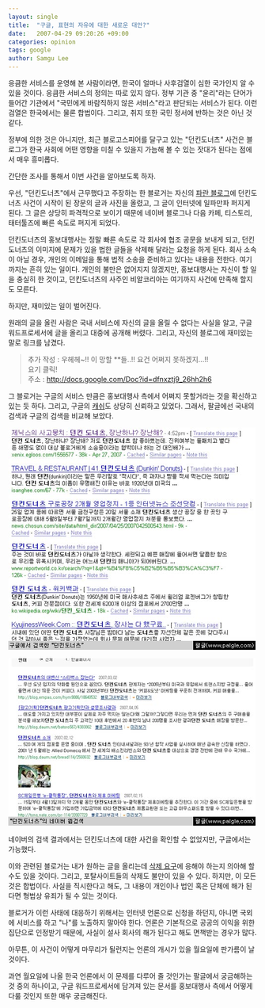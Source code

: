 ```yaml
---
layout: single
title:  "구글, 표현의 자유에 대한 새로운 대안?"
date:   2007-04-29 09:20:26 +09:00
categories: opinion
tags: google
author: Samgu Lee
---
```

응큼한 서비스를 운영해 본 사람이라면, 한국이 얼마나 사후검열이 심한 국가인지 알 수 있을 것이다. 응큼한 서비스의 정의는 따로 있지 않다. 정부 기관 중 "윤리"라는 단어가 들어간 기관에서 "국민에게 바람직하지 않은 서비스"라고 판단되는 서비스가 된다. 이런 검열은 한국에서는 물론 합법이다. 그리고, 취지 또한 국민 정서에 반하는 것은 아닌 것 같다.

정부에 의한 것은 아니지만, 최근 블로고스피어를 달구고 있는 "던킨도너츠" 사건은 블로그가 한국 사회에 어떤 영향을 미칠 수 있을지 가늠해 볼 수 있는 잣대가 된다는 점에서 매우 흥미롭다.

간단한 조사를 통해서 이번 사건을 알아보도록 하자.

우선, "던킨도너츠"에서 근무했다고 주장하는 한 블로거는 자신의 [파란 블로그](http://blog.paran.com/4you/18930032)에 던킨도너츠 사건이 시작이 된 장문의 글과 사진을 올렸고, 그 글이 인터넷에 일파만파 퍼지게 된다. 그 글은 상당히 파격적으로 보이기 때문에 네이버 블로그나 다음 카페, 티스토리, 태터툴즈에 빠른 속도로 퍼지게 되었다.

던킨도너츠의 홍보대행사는 정말 빠른 속도로 각 회사에 협조 공문을 보내게 되고, 던킨도너츠의 이미지에 문제가 있을 법한 글들을 삭제해 달라는 요청을 하게 된다. 회사 소속이 아닐 경우, 개인의 이메일을 통해 법적 소송을 준비하고 있다는 내용을 전한다. 여기까지는 흔히 있는 일이다. 개인의 불만은 없어지지 않겠지만, 홍보대행사는 자신이 할 일을 충실히 한 것이고, 던킨도너츠의 사주인 비알코리아는 여기까지 사건에 만족해 할지도 모른다.

하지만, 재미있는 일이 벌어진다.

원래의 글을 올린 사람은 국내 서비스에 자신의 글을 올릴 수 없다는 사실을 알고, 구글 워드프로세서에 글을 올리고 대중에 공개해 버렸다. 그리고, 자신의 블로그에 재미있는 말로 링크를 남겼다.

> 추가 작성 : 우헤헤~!! 이 망할 **들..!! 요건 어쩌지 못하겠지...!!  
> 요기 클릭!  
> 주소 : http://docs.google.com/Doc?id=dfnxztj9_26hh2h6

그 블로거는 구글의 서비스 만큼은 홍보대행사 측에서 어쩌지 못할거라는 것을 확신하고 있는 듯 하다. 그리고, 구글의 [캐쉬](http://72.14.235.104/search?q=cache:uMakn_gsSOgJ:pann.nate.com/b1574339+%EB%8D%98%ED%82%A8%EB%8F%84%EB%84%88%EC%B8%A0+%EB%85%B9%EB%AC%BC&#038;hl=en&#038;ct=clnk&#038;cd=4)도 상당히 신뢰하고 있었다. 그래서, 팔글에선 국내의 검색과 구글의 검색을 비교해 보았다.

![던킨도너츠로 검색한 구글](/assets/dunkin-in-google.jpg)

![던킨도너츠로 검색한 네이버](/assets/dunkin-in-naver.jpg)

네이버의 검색 결과에서는 던킨도너츠에 대한 사건을 확인할 수 없었지만, 구글에서는 가능했다.

이와 관련된 블로거는 내가 원하는 글을 올리는데 [삭제 요구](http://eyefree.com/195)에 응해야 하는지 의아해 할 수도 있을 것이다. 그리고, 포탈사이트들의 삭제도 불만이 있을 수 있다. 하지만, 이 모든 것은 합법이다. 사실을 직시한다고 해도, 그 내용이 개인이나 법인 혹은 단체에 해가 된다면 형법상 유죄가 될 수 있는 것이다.

블로거가 이런 사태에 대응하기 위해서는 인터넷 언론으로 신청을 하던지, 아니면 국외에 서비스를 하고 "나"를 노출하지 말아야 한다. 언론은 기본적으로 공공의 이익을 위한 집단으로 인정받기 때문에, 사실이 설사 회사의 해가 된다고 해도 면책받는 경우가 많다.

아무튼, 이 사건이 어떻게 마무리가 될런지는 언론의 개시가 있을 월요일에 판가름이 날 것이다.

과연 월요일에 나올 한국 언론에서 이 문제를 다루어 줄 것인가는 팔글에서 궁금해하는 것 중의 하나이고, 구글 워드프로세서에 담겨져 있는 문서를 홍보대행사 측에서 어떻게 다룰 것인지 또한 매우 궁금해진다.
